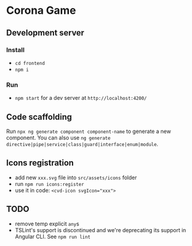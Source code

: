 # Corona Game

## Development server

### Install
- `cd frontend`
- `npm i`

### Run
- `npm start` for a dev server at `http://localhost:4200/`

## Code scaffolding
Run `npx ng generate component component-name` to generate a new component. You can also use `ng generate directive|pipe|service|class|guard|interface|enum|module`.

## Icons registration
- add new `xxx.svg` file into `src/assets/icons` folder
- run `npm run icons:register`
- use it in code: `<cvd-icon svgIcon="xxx">`

## TODO
- remove temp explicit `any`s
- TSLint's support is discontinued and we're deprecating its support in Angular CLI. See `npm run lint`
